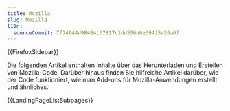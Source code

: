 ```yaml
---
title: Mozilla
slug: Mozilla
l10n:
  sourceCommit: 7f74644d98484c67817c1dd556a6e394f5a26a6f
---
```


{{FirefoxSidebar}}

Die folgenden Artikel enthalten Inhalte über das Herunterladen und Erstellen von Mozilla-Code. Darüber hinaus finden Sie hilfreiche Artikel darüber, wie der Code funktioniert, wie man Add-ons für Mozilla-Anwendungen erstellt und ähnliches.

{{LandingPageListSubpages}}
